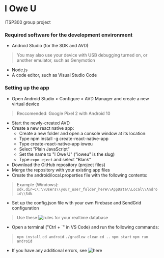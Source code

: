 # I Owe U
ITSP300 group project

### **Required software for the development environment**
- Android Studio (for the SDK and AVD)
> You may also use your device with USB debugging turned on, or another emulator, such as Genymotion
- Node.js
- A code editor, such as Visual Studio Code

### **Setting up the app**
- Open Android Studio > Configure > AVD Manager and create a new virtual device
> Reccomended: Google Pixel 2 with Android 10
- Start the newly-created AVD
- Create a new react native app:
  - Create a new folder and open a console window at its location
  - Type npm install -g create-react-native-app
  - Type create-react-native-app ioweu
  - Select "Plain JavaScript"
  - Set the name to "I Owe U" ("ioweu" is the slug)
  - Type `expo eject` and select "Blank"
- Download the GitHub repository (project files)
- Merge the repository with your existing app files
- Create the android/local.properties file with the following contents:
> Example (Windows): `sdk.dir=C\:\\Users\\your_user_folder_here\\AppData\\Local\\Android\\Sdk`
- Set up the config.json file with your own Firebase and SendGrid configuration
> Use these ![rules](https://rentry.co/dq3uq) for your realtime database
- Open a terminal ("Ctrl + \`" in VS Code) and run the following commands:
> `npm install`
> `cd android`
> `./gradlew clean`
> `cd ..`
> `npm start`
> `npm run android`
- If you have any additional errors, see ![here](https://rentry.co/tpvus)
